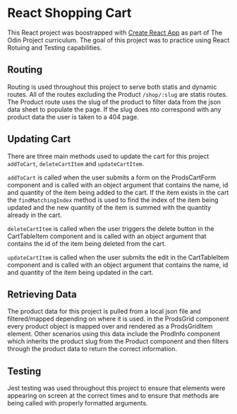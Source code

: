 # React Shopping Cart

This React project was boostrapped with <a href="https://github.com/facebook/create-react-app">Create React App</a> as part of The Odin Project curriculum. The goal of this project was to practice using React Rotuing and Testing capabilities.

## Routing

Routing is used throughout this project to serve both statis and dynamic routes. All of the routes excluding the Product <code>/shop/:slug</code> are statis routes. The Product route uses the slug of the product to filter data from the json data sheet to populate the page. If the slug does nto correspond with any product data the user is taken to a 404 page.

## Updating Cart

There are three main methods used to update the cart for this project <code>addToCart</code>, <code>deleteCartItem</code> and <code>updateCartItem</code>.

<code>addToCart</code> is called when the user submits a form on the ProdsCartForm component and is called with an object argument that contains the name, id and quantity of the item being added to the cart. If the item exists in the cart the <code>findMatchingIndex</code> method is used to find the index of the item being updated and the new quantity of the item is summed with the quantity already in the cart.

<code>deleteCartItem</code> is called when the user triggers the delete button in the CartTableItem component and is called with an object argument that contains the id of the item being deleted from the cart.

<code>updateCartItem</code> is called when the user submits the edit in the CartTableItem component and is called with an object argument that contains the name, id and quantity of the item being updated in the cart.

## Retrieving Data

The product data for this project is pulled from a local json file and filtered/mapped depending on where it is used. in the ProdsGrid component every product object is mapped over and rendered as a ProdsGridItem element. Other scenarios using this data include the ProdInfo component which inherits the product slug from the Product component and then filters through the product data to return the correct information.

## Testing

Jest testing was used throughout this project to ensure that elements were appearing on screen at the correct times and to ensure that methods are being called with properly formatted arguments.
